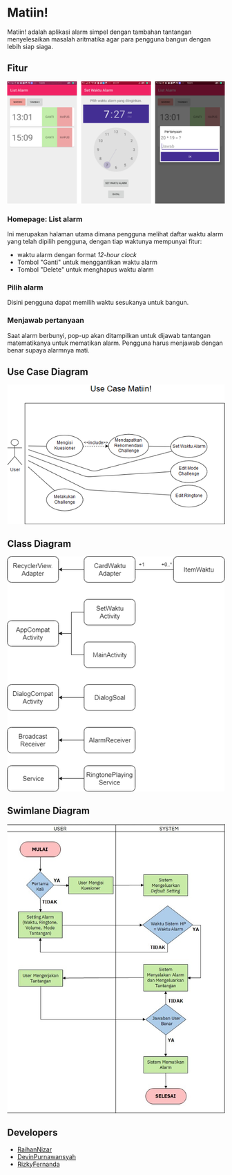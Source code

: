 # Matiin!

Matiin! adalah aplikasi alarm simpel dengan tambahan tantangan menyelesaikan masalah aritmatika agar para pengguna bangun dengan lebih siap siaga.

## Fitur

![Alt text](https://github.com/raihannizar/Matiin/blob/master/images/Screenshots.png)

### Homepage: List alarm

Ini merupakan halaman utama dimana pengguna melihat daftar waktu alarm yang telah dipilih pengguna, dengan tiap waktunya mempunyai fitur:

- waktu alarm dengan format *12-hour clock*
- Tombol "Ganti" untuk menggantikan waktu alarm
- Tombol "Delete" untuk menghapus waktu alarm 

### Pilih alarm

Disini pengguna dapat memilih waktu sesukanya untuk bangun.

### Menjawab pertanyaan

Saat alarm berbunyi, pop-up akan ditampilkan untuk dijawab tantangan matematikanya untuk mematikan alarm. Pengguna harus menjawab dengan benar supaya alarmnya mati.

## Use Case Diagram
![Alt text](https://github.com/raihannizar/Matiin/blob/master/images/Use%20Case(1).png)

## Class Diagram
![Alt text](https://github.com/raihannizar/Matiin/blob/master/images/ClassDiagram.png)

## Swimlane Diagram
![Alt text](https://github.com/raihannizar/Matiin/blob/master/images/Swimlane%20Diagram%20Alarm%20Challenge%20editet.jpg)

## Developers

- [RaihanNizar](github.com/raihannizar)
- [DevinPurnawansyah](github.com/devinpurnawansyah)
- [RizkyFernanda](github.com/rizkyfernanda)
